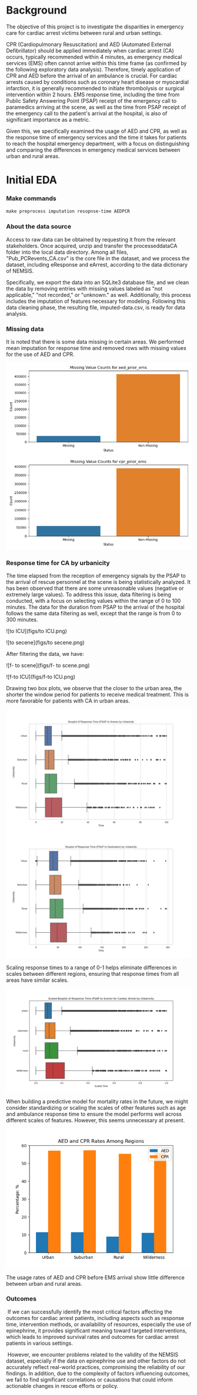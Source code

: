 # Background

The objective of this project is to investigate the disparities in emergency care for cardiac arrest victims between rural and urban settings. 

CPR (Cardiopulmonary Resuscitation) and AED (Automated External Defibrillator) should be applied immediately when cardiac arrest (CA) occurs, typically recommended within 4 minutes, as emergency medical services (EMS) often cannot arrive within this time frame (as confirmed by the following exploratory data analysis). Therefore, timely application of CPR and AED before the arrival of an ambulance is crucial. For cardiac arrests caused by conditions such as coronary heart disease or myocardial infarction, it is generally recommended to initiate thrombolysis or surgical intervention within 2 hours. EMS response time, including the time from Public Safety Answering Point (PSAP) receipt of the emergency call to paramedics arriving at the scene, as well as the time from PSAP receipt of the emergency call to the patient's arrival at the hospital, is also of significant importance as a metric.

Given this, we specifically examined the usage of AED and CPR, as well as the response time of emergency services and the time it takes for patients to reach the hospital emergency department, with a focus on distinguishing and comparing the differences in emergency medical services between urban and rural areas.



# Initial EDA

### Make commands

```makefile
make preprocess imputation resopnse-time AEDPCR
```
### About the data source

Access to raw data can be obtained by requesting it from the relevant stakeholders. Once acquired, unzip and transfer the processeddataCA folder into the local data directory. Among all files, "Pub_PCRevents_CA.csv" is the core file in the dataset, and we process the dataset, including eResponse and eArrest, according to the data dictionary of NEMSIS. 

Specifically, we export the data into an SQLite3 database file, and we clean the data by removing entries with missing values labeled as "not applicable," "not recorded," or "unknown." as well.  Additionally, this process includes the imputation of features necessary for modeling. Following this data cleaning phase, the resulting file, imputed-data.csv, is ready for data analysis.

### Missing data 

It is noted that there is some data missing in certain areas. We performed mean imputation for response time and removed rows with missing values for the use of AED and CPR.

<img src="figs/missing/aed_prior_ems-bar.png" alt="aed_prior_ems-bar" style="zoom:72%;" />

<img src="figs/missing/cpr_prior_ems-bar.png" alt="cpr_prior_ems-bar" style="zoom:72%;" />

### Response time for CA by urbanicity

The time elapsed from the reception of emergency signals by the PSAP to the arrival of rescue personnel at the scene is being statistically analyzed. It has been observed that there are some unreasonable values (negative or extremely large values). To address this issue, data filtering is being conducted, with a focus on selecting values within the range of 0 to 100 minutes. The data for the duration from PSAP to the arrival of the hospital follows the same data filtering as well, except that the range is from 0 to 300 minutes.

![to ICU](figs/to ICU.png)

![to secene](figs/to secene.png)

After filtering the data, we have:

![f- to scene](figs/f- to scene.png)

![f-to ICU](figs/f-to ICU.png)

Drawing two box plots, we observe that the closer to the urban area, the shorter the window period for patients to receive medical treatment. This is more favorable for patients with CA in urban areas.

<img src="figs/res_time_PSAP-to-scene.png" alt="res_time_PSAP-to-scene" style="zoom:72%;" />

<img src="figs/res_time_PSAP-to-des.png" alt="res_time_PSAP-to-des" style="zoom:72%;" />

Scaling response times to a range of 0-1 helps eliminate differences in scales between different regions, ensuring that response times from all areas have similar scales. 

![scaled_figure](figs/scaled_figure.png)

When building a predictive model for mortality rates in the future, we might consider standardizing or scaling the scales of other features such as age and ambulance response time to ensure the model performs well across different scales of features. However, this seems unnecessary at present.


![prior_usage](figs/prior_usage.png)

The usage rates of AED and CPR before EMS arrival show little difference between urban and rural areas.

### Outcomes

​	If we can successfully identify the most critical factors affecting the outcomes for cardiac arrest patients, including aspects such as response time, intervention methods, or availability of resources, especially the use of epinephrine, it provides significant meaning toward targeted interventions, which leads to improved survival rates and outcomes for cardiac arrest patients in various settings.

​	However, we encounter problems related to the validity of the NEMSIS dataset, especially if the data on epinephrine use and other factors do not accurately reflect real-world practices, compromising the reliability of our findings. In addition, due to the complexity of factors influencing outcomes, we fail to find significant correlations or causations that could inform actionable changes in rescue efforts or policy.

